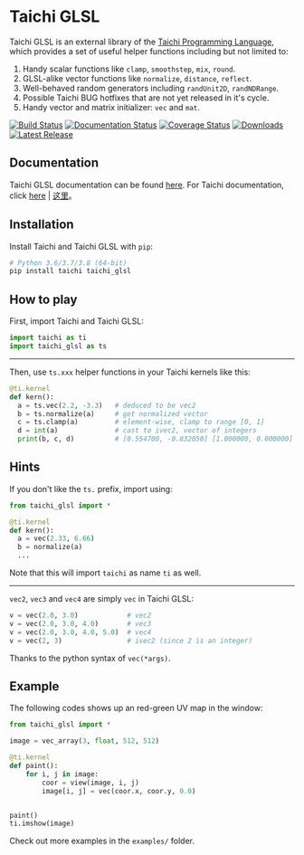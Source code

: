 Taichi GLSL
===========

Taichi GLSL is an external library of the [Taichi Programming Language](https://github.com/taichi-dev/taichi), which provides a set of useful helper functions including but not limited to:

1. Handy scalar functions like `clamp`, `smoothstep`, `mix`, `round`.
2. GLSL-alike vector functions like `normalize`, `distance`, `reflect`.
3. Well-behaved random generators including `randUnit2D`, `randNDRange`.
4. Possible Taichi BUG hotfixes that are not yet released in it's cycle.
5. Handy vector and matrix initializer: `vec` and `mat`.


[![Build Status](https://img.shields.io/github/workflow/status/taichi-dev/taichi_glsl/Persubmit%20Checks)](https://github.com/taichi-dev/taichi_glsl/actions?query=workflow%3A%22Persubmit+Checks%22)
[![Documentation Status](https://readthedocs.org/projects/taichi-glsl/badge?version=latest)](https://taichi-glsl.readthedocs.io/en/latest)
[![Coverage Status](https://img.shields.io/codecov/c/github/taichi-dev/taichi_glsl)](https://codecov.io/gh/taichi-dev/taichi_glsl)
[![Downloads](https://img.shields.io/pypi/dw/taichi-glsl)](https://pepy.tech/project/taichi-glsl)
[![Latest Release](https://img.shields.io/github/v/release/taichi-dev/taichi_glsl)](https://github.com/taichi-dev/taichi_glsl/releases)


Documentation
-------------

Taichi GLSL documentation can be found [here](https://taichi-glsl.readthedocs.io).
For Taichi documentation, click [here](https://taichi.readthedocs.io/en/stable) | [这里](https://taichi.readthedocs.io/zh_CN/stable)。


Installation
------------

Install Taichi and Taichi GLSL with `pip`:

```bash
# Python 3.6/3.7/3.8 (64-bit)
pip install taichi taichi_glsl
```


How to play
-----------

First, import Taichi and Taichi GLSL:
```py
import taichi as ti
import taichi_glsl as ts
```

---

Then, use `ts.xxx` helper functions in your Taichi kernels like this:
```py
@ti.kernel
def kern():
  a = ts.vec(2.2, -3.3)   # deduced to be vec2
  b = ts.normalize(a)     # get normalized vector
  c = ts.clamp(a)         # element-wise, clamp to range [0, 1]
  d = int(a)              # cast to ivec2, vector of integers
  print(b, c, d)          # [0.554700, -0.832050] [1.000000, 0.000000] [2, -3]
```

Hints
-----

If you don't like the `ts.` prefix, import using:

```py
from taichi_glsl import *

@ti.kernel
def kern():
  a = vec(2.33, 6.66)
  b = normalize(a)
  ...
```

Note that this will import `taichi` as name `ti` as well.

---

`vec2`, `vec3` and `vec4` are simply `vec` in Taichi GLSL:

```py
v = vec(2.0, 3.0)            # vec2
v = vec(2.0, 3.0, 4.0)       # vec3
v = vec(2.0, 3.0, 4.0, 5.0)  # vec4
v = vec(2, 3)                # ivec2 (since 2 is an integer)
```

Thanks to the python syntax of `vec(*args)`.

Example
-------

The following codes shows up an red-green UV map in the window:

```py
from taichi_glsl import *

image = vec_array(3, float, 512, 512)

@ti.kernel
def paint():
    for i, j in image:
        coor = view(image, i, j)
        image[i, j] = vec(coor.x, coor.y, 0.0)


paint()
ti.imshow(image)
```

Check out more examples in the `examples/` folder.
